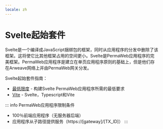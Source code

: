 ```yaml
---
locale: zh
---
```

# Svelte起始套件

Svelte是一个编译成JavaScript捆绑包的框架，同时从应用程序的分发中删除了该框架。这将使它比其他框架占用的空间更小。Svelte是PermaWeb应用程序的完美框架。PermaWeb应用程序是建立在单页应用程序原则的基础上，但是他们存在Arweave网络上并由PermaWeb网关分发。

Svelte起始套件指南：

* [最低限度](./minimal.md) - 构建Svelte PermaWeb应用程序所需的最低要求
* [Vite](./vite.md) - Svelte，Typescript和Vite

::: info PermaWeb应用程序限制条件
* 100％前端应用程序（无服务器后端）
* 应用程序从子路径提供服务（https://[gateway]/[TX_ID]）
:::
